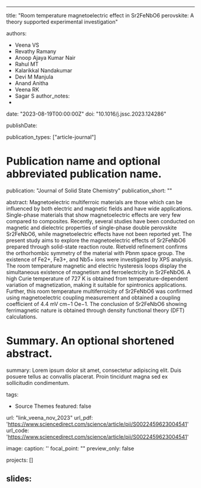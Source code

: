 
---
title: "Room temperature magnetoelectric effect in Sr2FeNbO6 perovskite: A theory supported experimental investigation"

authors:
- Veena VS 
- Revathy Ramany 
- Anoop Ajaya Kumar Nair
- Rahul MT 
- Kalarikkal Nandakumar 
- Devi M Manjula 
- Anand Anitha 
- Veena RK 
- Sagar S
author_notes:
- 
date: "2023-08-19T00:00:00Z"
doi: "10.1016/j.jssc.2023.124286"


publishDate: 

publication_types: ["article-journal"]



# Publication name and optional abbreviated publication name.
publication: "Journal of Solid State Chemistry"
publication_short: ""

abstract: Magnetoelectric multiferroic materials are those which can be influenced by both electric and magnetic fields and have wide applications. Single-phase materials that show magnetoelectric effects are very few compared to composites. Recently, several studies have been conducted on magnetic and dielectric properties of single-phase double perovskite Sr2FeNbO6, while magnetoelectric effects have not been reported yet. The present study aims to explore the magnetoelectric effects of Sr2FeNbO6 prepared through solid-state reaction route. Rietveld refinement confirms the orthorhombic symmetry of the material with Pbnm space group. The existence of Fe2+, Fe3+, and Nb5+ ions were investigated by XPS analysis. The room temperature magnetic and electric hysteresis loops display the simultaneous existence of magnetism and ferroelectricity in Sr2FeNbO6. A high Curie temperature of 727 K is obtained from temperature-dependent variation of magnetization, making it suitable for spintronics applications. Further, this room temperature multiferroicity of Sr2FeNbO6 was confirmed using magnetoelectric coupling measurement and obtained a coupling coefficient of 4.4 mV cm−1 Oe−1. The conclusion of Sr2FeNbO6 showing ferrimagnetic nature is obtained through density functional theory (DFT) calculations.

# Summary. An optional shortened abstract.
summary: Lorem ipsum dolor sit amet, consectetur adipiscing elit. Duis posuere tellus ac convallis placerat. Proin tincidunt magna sed ex sollicitudin condimentum.

tags:
- Source Themes
featured: false

url: "link_veena_nov_2023"
url_pdf: 'https://www.sciencedirect.com/science/article/pii/S0022459623004541'
url_code: 'https://www.sciencedirect.com/science/article/pii/S0022459623004541'

image:
  caption: '[](./featured.jpg)'
  focal_point: ""
  preview_only: false

projects: []

slides: 
---

